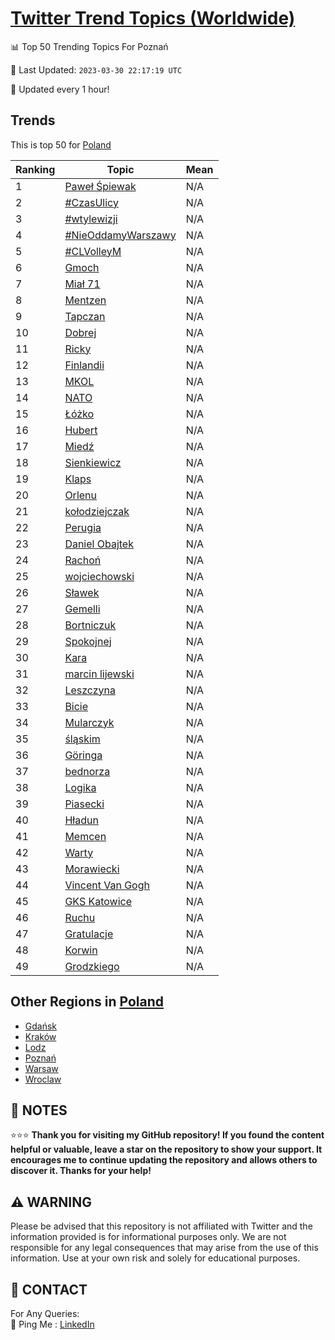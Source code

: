 [Twitter Trend Topics (Worldwide)](https://github.com/ErcinDedeoglu/Twitter-Trend-Topics)
==========


📊 Top 50 Trending Topics For Poznań

📆 Last Updated: `2023-03-30 22:17:19 UTC`

🔧 Updated every 1 hour!


## Trends

This is top 50 for [Poland](</Poland>)

| Ranking | Topic | Mean |
| ------- | ------------ | ------------ |
| 1 | [Paweł Śpiewak](http://twitter.com/search?q=Pawe%c5%82+%c5%9apiewak) | N/A |
| 2 | [#CzasUlicy](http://twitter.com/search?q=%23CzasUlicy) | N/A |
| 3 | [#wtylewizji](http://twitter.com/search?q=%23wtylewizji) | N/A |
| 4 | [#NieOddamyWarszawy](http://twitter.com/search?q=%23NieOddamyWarszawy) | N/A |
| 5 | [#CLVolleyM](http://twitter.com/search?q=%23CLVolleyM) | N/A |
| 6 | [Gmoch](http://twitter.com/search?q=Gmoch) | N/A |
| 7 | [Miał 71](http://twitter.com/search?q=Mia%c5%82+71) | N/A |
| 8 | [Mentzen](http://twitter.com/search?q=Mentzen) | N/A |
| 9 | [Tapczan](http://twitter.com/search?q=Tapczan) | N/A |
| 10 | [Dobrej](http://twitter.com/search?q=Dobrej) | N/A |
| 11 | [Ricky](http://twitter.com/search?q=Ricky) | N/A |
| 12 | [Finlandii](http://twitter.com/search?q=Finlandii) | N/A |
| 13 | [MKOL](http://twitter.com/search?q=MKOL) | N/A |
| 14 | [NATO](http://twitter.com/search?q=NATO) | N/A |
| 15 | [Łóżko](http://twitter.com/search?q=%c5%81%c3%b3%c5%bcko) | N/A |
| 16 | [Hubert](http://twitter.com/search?q=Hubert) | N/A |
| 17 | [Miedź](http://twitter.com/search?q=Mied%c5%ba) | N/A |
| 18 | [Sienkiewicz](http://twitter.com/search?q=Sienkiewicz) | N/A |
| 19 | [Klaps](http://twitter.com/search?q=Klaps) | N/A |
| 20 | [Orlenu](http://twitter.com/search?q=Orlenu) | N/A |
| 21 | [kołodziejczak](http://twitter.com/search?q=ko%c5%82odziejczak) | N/A |
| 22 | [Perugia](http://twitter.com/search?q=Perugia) | N/A |
| 23 | [Daniel Obajtek](http://twitter.com/search?q=Daniel+Obajtek) | N/A |
| 24 | [Rachoń](http://twitter.com/search?q=Racho%c5%84) | N/A |
| 25 | [wojciechowski](http://twitter.com/search?q=wojciechowski) | N/A |
| 26 | [Sławek](http://twitter.com/search?q=S%c5%82awek) | N/A |
| 27 | [Gemelli](http://twitter.com/search?q=Gemelli) | N/A |
| 28 | [Bortniczuk](http://twitter.com/search?q=Bortniczuk) | N/A |
| 29 | [Spokojnej](http://twitter.com/search?q=Spokojnej) | N/A |
| 30 | [Kara](http://twitter.com/search?q=Kara) | N/A |
| 31 | [marcin lijewski](http://twitter.com/search?q=marcin+lijewski) | N/A |
| 32 | [Leszczyna](http://twitter.com/search?q=Leszczyna) | N/A |
| 33 | [Bicie](http://twitter.com/search?q=Bicie) | N/A |
| 34 | [Mularczyk](http://twitter.com/search?q=Mularczyk) | N/A |
| 35 | [śląskim](http://twitter.com/search?q=%c5%9bl%c4%85skim) | N/A |
| 36 | [Göringa](http://twitter.com/search?q=G%c3%b6ringa) | N/A |
| 37 | [bednorza](http://twitter.com/search?q=bednorza) | N/A |
| 38 | [Logika](http://twitter.com/search?q=Logika) | N/A |
| 39 | [Piasecki](http://twitter.com/search?q=Piasecki) | N/A |
| 40 | [Hładun](http://twitter.com/search?q=H%c5%82adun) | N/A |
| 41 | [Memcen](http://twitter.com/search?q=Memcen) | N/A |
| 42 | [Warty](http://twitter.com/search?q=Warty) | N/A |
| 43 | [Morawiecki](http://twitter.com/search?q=Morawiecki) | N/A |
| 44 | [Vincent Van Gogh](http://twitter.com/search?q=Vincent+Van+Gogh) | N/A |
| 45 | [GKS Katowice](http://twitter.com/search?q=GKS+Katowice) | N/A |
| 46 | [Ruchu](http://twitter.com/search?q=Ruchu) | N/A |
| 47 | [Gratulacje](http://twitter.com/search?q=Gratulacje) | N/A |
| 48 | [Korwin](http://twitter.com/search?q=Korwin) | N/A |
| 49 | [Grodzkiego](http://twitter.com/search?q=Grodzkiego) | N/A |



## Other Regions in [Poland](</Poland>)

* [Gdańsk](</Poland/Gdańsk.md>)
* [Kraków](</Poland/Kraków.md>)
* [Lodz](</Poland/Lodz.md>)
* [Poznań](</Poland/Poznań.md>)
* [Warsaw](</Poland/Warsaw.md>)
* [Wroclaw](</Poland/Wroclaw.md>)



## 📝 NOTES

⭐⭐⭐ **Thank you for visiting my GitHub repository! If you found the content helpful or valuable, leave a star on the repository to show your support. It encourages me to continue updating the repository and allows others to discover it. Thanks for your help!**


## ⚠️ WARNING

Please be advised that this repository is not affiliated with Twitter and the information provided is for informational purposes only. We are not responsible for any legal consequences that may arise from the use of this information. Use at your own risk and solely for educational purposes.


## 📨 CONTACT

 For Any Queries:  
            🏓 Ping Me : [LinkedIn](https://www.linkedin.com/in/ercindedeoglu/)
